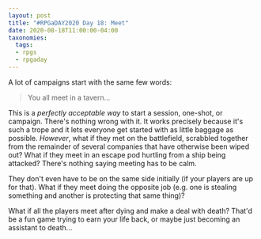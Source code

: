 ```yaml
---
layout: post
title: "#RPGaDAY2020 Day 18: Meet"
date: 2020-08-18T11:00:00-04:00
taxonomies:
  tags:
  - rpgs
  - rpgaday
---
```

A lot of campaigns start with the same few words:

> You all meet in a tavern...

This is a _perfectly acceptable way_ to start a session, one-shot, or campaign. There's nothing wrong with it. It works precisely because it's such a trope and it lets everyone get started with as little baggage as possible. _However_, what if they met on the battlefield, scrabbled together from the remainder of several companies that have otherwise been wiped out? What if they meet in an escape pod hurtling from a ship being attacked? There's nothing saying meeting has to be calm.

They don't even have to be on the same side initially (if your players are up for that). What if they meet doing the opposite job (e.g. one is stealing something and another is protecting that same thing)?

What if all the players meet after dying and make a deal with death? That'd be a fun game trying to earn your life back, or maybe just becoming an assistant to death...

